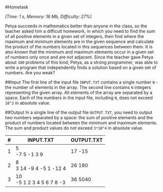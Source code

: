 #Hometask

*(Time: 1 s, Memory: 16 Mb, Difficulty: 27%)*

Petya succeeds in mathematics better than anyone in the class, so the 
teacher asked him a difficult homework, in which you need to find the 
sum of all positive elements in a given set of integers, then find 
where the maximum and minimum elements are in the given sequence and 
calculate the product of the numbers located in this sequences between 
them. It is also known that the minimum and maximum elements occur in a 
given set of numbers only once and are not adjacent. Since the teacher 
gave Petya about `100` problems of this kind, Petya, as a strong 
programmer, was able to write a program that independently finds a 
solution based on a given set of numbers. Are you weak?

##Input
The first line of the input file `INPUT.TXT` contains a single number 
`N` - the number of elements in the array. The second line contains `N` 
integers representing the given array. All elements of the array are 
separated by a space. Each of the numbers in the input file, including `N`,
 does not exceed `10^2` in absolute value.

##Output
In a single line of the output file `OUTPUT.TXT`, you need to output 
two numbers separated by a space: the sum of positive elements and 
the product of numbers located between the minimum and maximum elements. 
The sum and product values do not exceed `3*10^4` in absolute value.

|**#** | **INPUT.TXT** | **OUTPUT.TXT** |
|---|---|-----|
|1|  5 <br> -7 5 -1 3 9 |  17 -15 |
|2|  8 <br> 3 14 -9 4 -5 1 -12 4 |  26 180 |
|3|  10 <br> -5 1 2 3 4 5 6 7 8 -3 | 36 5040 |

